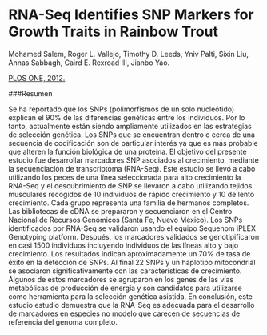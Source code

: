 # **RNA-Seq Identifies SNP Markers for Growth Traits in Rainbow Trout**

Mohamed Salem, Roger L. Vallejo, Timothy D. Leeds, Yniv Palti, Sixin Liu, Annas Sabbagh, Caird E. Rexroad III, Jianbo Yao.
 
[PLOS ONE, 2012.](http://journals.plos.org/plosone/article?id=10.1371/journal.pone.0036264)

###Resumen

Se ha reportado que los SNPs (polimorfismos de un solo nucleótido) explican el 90% de las diferencias genéticas entre los individuos. Por lo tanto, actualmente están siendo ampliamente utilizados en las estrategias de selección genética. Los SNPs que se encuentran dentro o cerca de una secuencia de codificación son de particular interés ya que es más probable que alteren la función biológica de una proteína. El objetivo del presente estudio fue desarrollar marcadores SNP asociados al crecimiento, mediante la secuenciación de transcriptoma (RNA-Seq). Este estudio se llevó a cabo utilizando los peces de una línea seleccionada para alto crecimiento la RNA-Seq y el descubrimiento de SNP se llevaron a cabo utilizando tejidos musculares recogidos de 10 individuos de rápido crecimiento y 10 de lento crecimiento. Cada grupo representa una familia de hermanos completos. Las bibliotecas de cDNA se prepararon y secuenciaron en el Centro Nacional de Recursos Genómicos (Santa Fe, Nuevo México). Los SNPs identificados por RNA-Seq se validaron usando el equipo Sequenom iPLEX Genotyping platform. Después, los marcadores validados se genotipificaron en casi 1500 individuos incluyendo individuos de las líneas alto y bajo crecimiento. Los resultados indican aproximadamente un 70% de tasa de éxito en la detección de SNPs. Al final 22 SNPs y un haplotipo mitocondrial se asociaron significativamente con las características de crecimiento. Algunos de estos marcadores se agruparon en los genes de las vías metabólicas de producción de energía y son candidatos para utilizarse como herramienta para la selección genética asistida. En conclusión, este estudio estudio demuestra que la RNA-Seq es adecuada para el desarrollo de marcadores en especies no modelo que carecen de secuencias de referencia del genoma completo.

